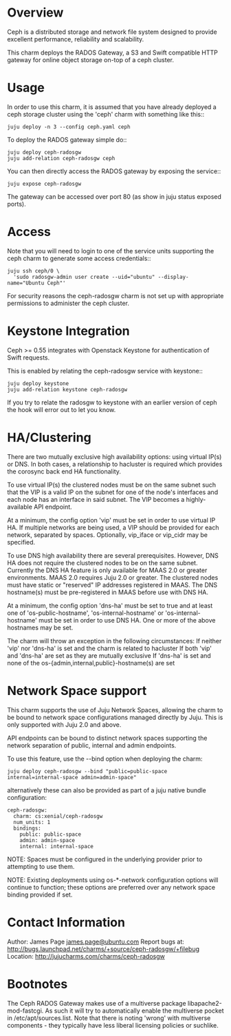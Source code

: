 Overview
========

Ceph is a distributed storage and network file system designed to provide
excellent performance, reliability and scalability.

This charm deploys the RADOS Gateway, a S3 and Swift compatible HTTP gateway
for online object storage on-top of a ceph cluster.

Usage
=====

In order to use this charm, it is assumed that you have already deployed a ceph
storage cluster using the 'ceph' charm with something like this::

    juju deploy -n 3 --config ceph.yaml ceph

To deploy the RADOS gateway simple do::

    juju deploy ceph-radosgw
    juju add-relation ceph-radosgw ceph

You can then directly access the RADOS gateway by exposing the service::

    juju expose ceph-radosgw

The gateway can be accessed over port 80 (as show in juju status exposed
ports).

Access
======

Note that you will need to login to one of the service units supporting the
ceph charm to generate some access credentials::

    juju ssh ceph/0 \
      'sudo radosgw-admin user create --uid="ubuntu" --display-name="Ubuntu Ceph"'

For security reasons the ceph-radosgw charm is not set up with appropriate
permissions to administer the ceph cluster.

Keystone Integration
====================

Ceph >= 0.55 integrates with Openstack Keystone for authentication of Swift requests.

This is enabled by relating the ceph-radosgw service with keystone::

    juju deploy keystone
    juju add-relation keystone ceph-radosgw

If you try to relate the radosgw to keystone with an earlier version of ceph the hook
will error out to let you know.

HA/Clustering
=============

There are two mutually exclusive high availability options: using virtual
IP(s) or DNS. In both cases, a relationship to hacluster is required which
provides the corosync back end HA functionality.

To use virtual IP(s) the clustered nodes must be on the same subnet such that
the VIP is a valid IP on the subnet for one of the node's interfaces and each
node has an interface in said subnet. The VIP becomes a highly-available API
endpoint.

At a minimum, the config option 'vip' must be set in order to use virtual IP
HA. If multiple networks are being used, a VIP should be provided for each
network, separated by spaces. Optionally, vip_iface or vip_cidr may be
specified.

To use DNS high availability there are several prerequisites. However, DNS HA
does not require the clustered nodes to be on the same subnet.
Currently the DNS HA feature is only available for MAAS 2.0 or greater
environments. MAAS 2.0 requires Juju 2.0 or greater. The clustered nodes must
have static or "reserved" IP addresses registered in MAAS. The DNS hostname(s)
must be pre-registered in MAAS before use with DNS HA.

At a minimum, the config option 'dns-ha' must be set to true and at least one
of 'os-public-hostname', 'os-internal-hostname' or 'os-internal-hostname' must
be set in order to use DNS HA. One or more of the above hostnames may be set.

The charm will throw an exception in the following circumstances:
If neither 'vip' nor 'dns-ha' is set and the charm is related to hacluster
If both 'vip' and 'dns-ha' are set as they are mutually exclusive
If 'dns-ha' is set and none of the os-{admin,internal,public}-hostname(s) are
set

Network Space support
=====================

This charm supports the use of Juju Network Spaces, allowing the charm to be bound to network space configurations managed directly by Juju.  This is only supported with Juju 2.0 and above.

API endpoints can be bound to distinct network spaces supporting the network separation of public, internal and admin endpoints.

To use this feature, use the --bind option when deploying the charm:

    juju deploy ceph-radosgw --bind "public=public-space internal=internal-space admin=admin-space"

alternatively these can also be provided as part of a juju native bundle configuration:

    ceph-radosgw:
      charm: cs:xenial/ceph-radosgw
      num_units: 1
      bindings:
        public: public-space
        admin: admin-space
        internal: internal-space

NOTE: Spaces must be configured in the underlying provider prior to attempting to use them.

NOTE: Existing deployments using os-*-network configuration options will continue to function; these options are preferred over any network space binding provided if set.

Contact Information
===================

Author: James Page <james.page@ubuntu.com>
Report bugs at: http://bugs.launchpad.net/charms/+source/ceph-radosgw/+filebug
Location: http://jujucharms.com/charms/ceph-radosgw

Bootnotes
=========

The Ceph RADOS Gateway makes use of a multiverse package libapache2-mod-fastcgi.
As such it will try to automatically enable the multiverse pocket in
/etc/apt/sources.list.  Note that there is noting 'wrong' with multiverse
components - they typically have less liberal licensing policies or suchlike.
